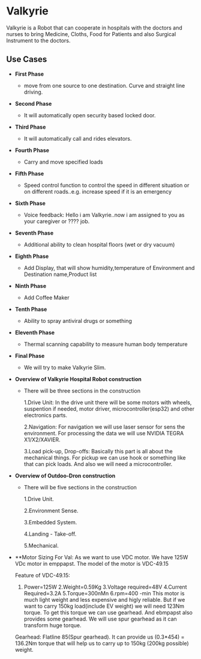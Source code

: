 # Valkyrie

Valkyrie is a Robot that can cooperate in hospitals with the doctors and nurses to bring Medicine, Cloths, Food for Patients and also Surgical Instrument to the doctors.

## Use Cases 

* **First Phase**
  * move from one source to one destination. Curve and straight line driving.
  
* **Second Phase**
  * It will automatically open security based locked door. 
  
* **Third Phase**
  * It will automatically call and rides elevators. 
  
* **Fourth Phase**
  * Carry and move specified loads
  
* **Fifth Phase**
  * Speed control function to control the speed in different situation or on different roads..e.g. increase speed if it is an emergency
  
* **Sixth Phase**
  * Voice feedback: Hello i am Valkyrie..now i am assigned to you as your caregiver or ???? job.
  
* **Seventh Phase**
  * Additional ability to clean hospital floors (wet or dry vacuum)
  
* **Eighth Phase**
  * Add Display, that will show humidity,temperature of Environment and Destination name,Product list
  
* **Ninth Phase**
  *  Add Coffee Maker   
  
* **Tenth Phase**
  *  Ability to spray antiviral drugs or something
  
* **Eleventh Phase**
  *  Thermal scanning capability to measure human body temperature

* **Final Phase**  
  *  We will try to make Valkyrie Slim.

* **Overview of Valkyrie Hospital Robot construction**  
  *  There will be three sections in the construction

     1.Drive Unit: In the drive unit there will be some motors with wheels, suspention if needed, motor driver, microcontroller(esp32) and other electronics parts.

     2.Navigation: For navigation we will use laser sensor for sens the environment. For processing the data we will use NVIDIA TEGRA X1/X2/XAVIER.

     3.Load pick-up, Drop-offs: Basically this part is all about the mechanical things. For pickup we can use hook or something like that can pick loads. And also we will need a microcontroller.

* **Overview of Outdoo-Dron construction**  
  *  There will be five sections in the construction

     1.Drive Unit.

     2.Environment Sense.

     3.Embedded System.
      
     4.Landing - Take-off.

     5.Mechanical.
     
     
* **Motor Sizing For Val:
     As we want to use VDC motor. We have 125W VDc motor in emppapst. The model of the motor is VDC-49.15
     
     Feature of VDC-49.15:
     1. Power=125W 2.Weight=0.59Kg 3.Voltage required=48V 4.Current Required=3.2A 5.Torque=300nMn 6.rpm=400 -min
This motor is much light weight and less expensive and higly reliable.
     But if we want to carry 150kg load(include EV weight) we will need 123Nm torque. To get this torque we can use gearhead. And ebmpapst also provides some gearhead. We will use spur gearhead as it can transform huge torque.  
 
    Gearhead: Flatline 85(Spur gearhead). It can provide us (0.3*454) = 136.2Nm torque that will help us to carry up to 150kg (200kg possible) weight.





  
  
  
  
  
